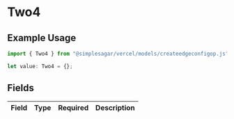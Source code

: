 # Two4

## Example Usage

```typescript
import { Two4 } from "@simplesagar/vercel/models/createedgeconfigop.js";

let value: Two4 = {};
```

## Fields

| Field       | Type        | Required    | Description |
| ----------- | ----------- | ----------- | ----------- |